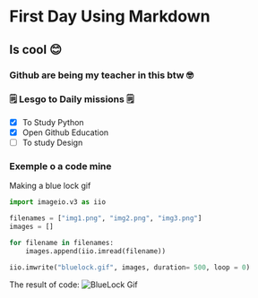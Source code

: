 # First Day Using Markdown
## Is cool 😊


### Github are being my teacher in this btw 🤓

### 🗒️ Lesgo to Daily missions 🗒️
- [x] To Study Python 
- [x] Open Github Education
- [ ] To study Design

### Exemple o a code mine
Making a blue lock gif 

```py
import imageio.v3 as iio

filenames = ["img1.png", "img2.png", "img3.png"]
images = []

for filename in filenames:
    images.append(iio.imread(filename))

iio.imwrite("bluelock.gif", images, duration= 500, loop = 0)
```
The result of code:
![BlueLock Gif](Kurandev/Learning-Markdown/blob/start-blog/bluelock.gif)
